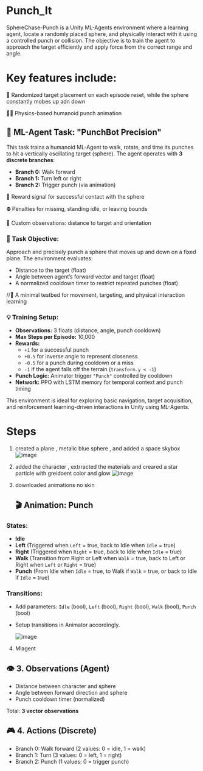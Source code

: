 # Punch_It
SphereChase-Punch is a Unity ML-Agents environment where a learning agent, locate a randomly placed sphere, and physically interact with it using a controlled punch or collision. The objective is to train the agent to approach the target efficiently and apply force from the correct range and angle.

# Key features include:

🔄 Randomized target placement on each episode reset, while the sphere constantly mobes up adn down 

🧍‍♂️ Physics-based humanoid punch animation

## 🤖 ML-Agent Task: "PunchBot Precision"

This task trains a humanoid ML-Agent to walk, rotate, and time its punches to hit a vertically oscillating target (sphere). The agent operates with **3 discrete branches**:
- **Branch 0:** Walk forward
- **Branch 1:** Turn left or right
- **Branch 2:** Trigger punch (via animation)

👊 Reward signal for successful contact with the sphere

⛔ Penalties for missing, standing idle, or leaving bounds

🧠 Custom observations: distance to target and orientation
### 🎯 Task Objective:
Approach and precisely punch a sphere that moves up and down on a fixed plane. The environment evaluates:
- Distance to the target (float)
- Angle between agent’s forward vector and target (float)
- A normalized cooldown timer to restrict repeated punches (float)
  
//🧪 A minimal testbed for movement, targeting, and physical interaction learning

### 💡 Training Setup:
- **Observations:** 3 floats (distance, angle, punch cooldown)
- **Max Steps per Episode:** 10,000
- **Rewards:**
  - `+1` for a successful punch
  - `+0.5` for inverse angle to represent closeness
  - `-0.5` for a punch during cooldown or a miss 
  - `-1` if the agent falls off the terrain (`transform.y < -1`)
- **Punch Logic:** Animator trigger `"Punch"` controlled by cooldown
- **Network:** PPO with LSTM memory for temporal context and punch timing

This environment is ideal for exploring basic navigation, target acquisition, and reinforcement learning-driven interactions in Unity using ML-Agents.


# Steps

1. created a plane , metalic blue sphere , and added a space skybox
   ![image](https://github.com/user-attachments/assets/c9b37ded-4ec2-4c0b-a41f-8f9afc2b1fe8)

2. added the character , extrracted the materials and creared a star particle with greidoent color and glow
![image](https://github.com/user-attachments/assets/d0a38caa-8c28-471a-ad11-f6b6de5d95bd)

3. downloaded animations no skin
   ## 🎬 Animation: Punch
### States:
- **Idle**
- **Left** (Triggered when `Left` = true, back to Idle when `Idle` = true)
- **Right** (Triggered when `Right` = true, back to Idle when `Idle` = true)
- **Walk** (Transition from Right or Left when `Walk` = true, back to Left or Right when `Left` or `Right` = true)
- **Punch** (From Idle when `Idle` = true, to Walk if `Walk` = true, or back to Idle if `Idle` = true)

### Transitions:
- Add parameters: `Idle` (bool), `Left` (bool), `Right` (bool), `Walk` (bool), `Punch` (bool)
- Setup transitions in Animator accordingly.

  ![image](https://github.com/user-attachments/assets/f35cee47-b506-46fb-b311-31a7ddd4c7ed)


4. Mlagent
   
## 👁 3. Observations (Agent)
- Distance between character and sphere
- Angle between forward direction and sphere
- Punch cooldown timer (normalized)

Total: **3 vector observations**

 ## 🎮 4. Actions (Discrete)
- Branch 0: Walk forward (2 values: 0 = idle, 1 = walk)
- Branch 1: Turn (3 values: 0 = left, 1 = right)
- Branch 2: Punch (1 values: 0 = trigger punch)


